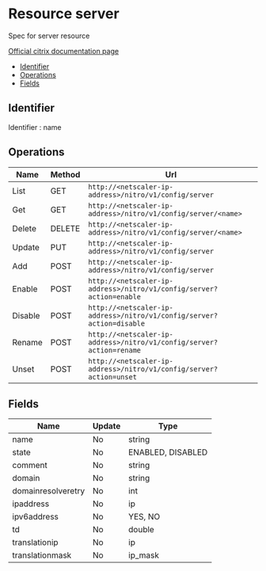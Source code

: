 # Resource server

Spec for server resource

[Official citrix documentation page](https://developer-docs.citrix.com/projects/netscaler-nitro-api/en/12.0/configuration/basic/server/server/)

- [Identifier](#identifier)
- [Operations](#operations)
- [Fields](#fields)

## Identifier

Identifier : name

## Operations

| Name | Method | Url |
|----|----|----|
| List | GET | `http://<netscaler-ip-address>/nitro/v1/config/server` |
| Get | GET | `http://<netscaler-ip-address>/nitro/v1/config/server/<name>` |
| Delete | DELETE | `http://<netscaler-ip-address>/nitro/v1/config/server/<name>` |
| Update | PUT | `http://<netscaler-ip-address>/nitro/v1/config/server` |
| Add | POST | `http://<netscaler-ip-address>/nitro/v1/config/server` |
| Enable | POST | `http://<netscaler-ip-address>/nitro/v1/config/server?action=enable` |
| Disable | POST | `http://<netscaler-ip-address>/nitro/v1/config/server?action=disable` |
| Rename | POST | `http://<netscaler-ip-address>/nitro/v1/config/server?action=rename` |
| Unset | POST | `http://<netscaler-ip-address>/nitro/v1/config/server?action=unset` |

## Fields

| Name | Update | Type |
|----|----|----|
| name | No | string |
| state | No | ENABLED, DISABLED |
| comment | No | string |
| domain | No | string |
| domainresolveretry | No | int |
| ipaddress | No | ip |
| ipv6address | No | YES, NO |
| td | No | double |
| translationip | No | ip |
| translationmask | No | ip_mask |

